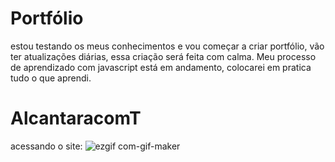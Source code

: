 # Portfólio
estou testando os meus conhecimentos e vou começar a criar portfólio, vão ter atualizações diárias, essa criação será feita com calma.
Meu processo de aprendizado com javascript está em andamento, colocarei em pratica tudo o que aprendi. 
 # AlcantaracomT
acessando o site: 
 ![ezgif com-gif-maker](https://user-images.githubusercontent.com/98988893/191065296-6ab8a107-3825-4622-b36c-a3d66a13b6b2.gif)


